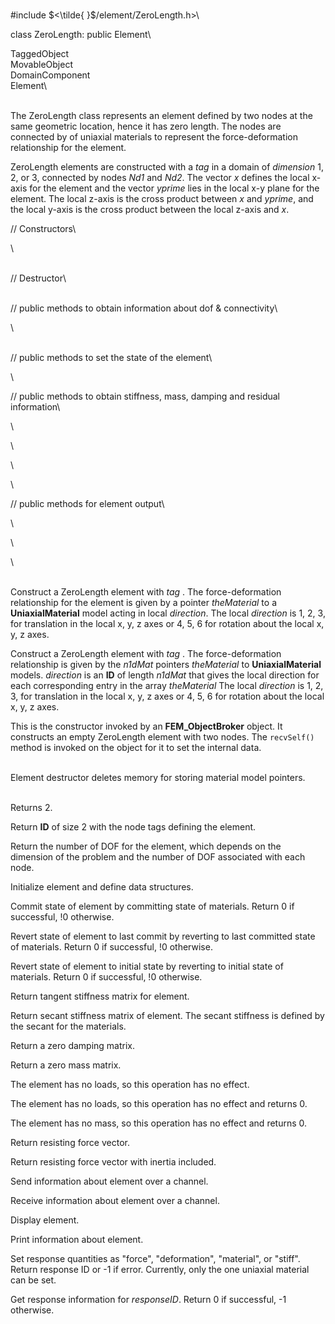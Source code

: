 \
\#include $<\tilde{ }$/element/ZeroLength.h$>$\

class ZeroLength: public Element\

TaggedObject\
MovableObject\
DomainComponent\
Element\

\
The ZeroLength class represents an element defined by two nodes at the
same geometric location, hence it has zero length. The nodes are
connected by of uniaxial materials to represent the force-deformation
relationship for the element.

ZeroLength elements are constructed with a *tag* in a domain of
*dimension* 1, 2, or 3, connected by nodes *Nd1* and *Nd2*. The vector
*x* defines the local x-axis for the element and the vector *yprime*
lies in the local x-y plane for the element. The local z-axis is the
cross product between *x* and *yprime*, and the local y-axis is the
cross product between the local z-axis and *x*.

// Constructors\

\

\
// Destructor\

\
// public methods to obtain information about dof & connectivity\

\

\
// public methods to set the state of the element\

\

// public methods to obtain stiffness, mass, damping and residual
information\

\

\

\

\

// public methods for element output\

\

\

\

\
Construct a ZeroLength element with *tag* . The force-deformation
relationship for the element is given by a pointer *theMaterial* to a
**UniaxialMaterial** model acting in local *direction*. The local
*direction* is 1, 2, 3, for translation in the local x, y, z axes or 4,
5, 6 for rotation about the local x, y, z axes.

Construct a ZeroLength element with *tag* . The force-deformation
relationship is given by the *n1dMat* pointers *theMaterial* to
**UniaxialMaterial** models. *direction* is an **ID** of length *n1dMat*
that gives the local direction for each corresponding entry in the array
*theMaterial* The local *direction* is 1, 2, 3, for translation in the
local x, y, z axes or 4, 5, 6 for rotation about the local x, y, z
axes.

This is the constructor invoked by an **FEM_ObjectBroker** object. It
constructs an empty ZeroLength element with two nodes. The `recvSelf()`
method is invoked on the object for it to set the internal data.

\
Element destructor deletes memory for storing material model pointers.

\
Returns 2.

Return **ID** of size $2$ with the node tags defining the element.

Return the number of DOF for the element, which depends on the dimension
of the problem and the number of DOF associated with each node.

Initialize element and define data structures.

Commit state of element by committing state of materials. Return 0 if
successful, !0 otherwise.

Revert state of element to last commit by reverting to last committed
state of materials. Return 0 if successful, !0 otherwise.

Revert state of element to initial state by reverting to initial state
of materials. Return 0 if successful, !0 otherwise.

Return tangent stiffness matrix for element.

Return secant stiffness matrix of element. The secant stiffness is
defined by the secant for the materials.

Return a zero damping matrix.

Return a zero mass matrix.

The element has no loads, so this operation has no effect.

The element has no loads, so this operation has no effect and returns
0.

The element has no mass, so this operation has no effect and returns 0.

Return resisting force vector.

Return resisting force vector with inertia included.

Send information about element over a channel.

Receive information about element over a channel.

Display element.

Print information about element.

Set response quantities as \"force\", \"deformation\", \"material\", or
\"stiff\". Return response ID or -1 if error. Currently, only the one
uniaxial material can be set.

Get response information for *responseID*. Return 0 if successful, -1
otherwise.
